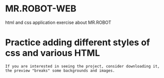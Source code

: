 # MR.ROBOT-WEB
html and css application exercise about MR.ROBOT

  # Practice adding different styles of css and various HTML

    If you are interested in seeing the project, consider downloading it, the preview "breaks" some backgrounds and images.
